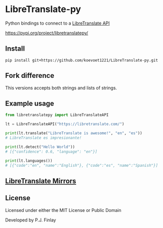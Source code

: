 # LibreTranslate-py

Python bindings to connect to a [LibreTranslate API](https://github.com/LibreTranslate/LibreTranslate)

https://pypi.org/project/libretranslatepy/

## Install
```pip install git+https://github.com/koevoet1221/LibreTranslate-py.git```

## Fork difference
This versions accepts both strings and lists of strings.

## Example usage
```python
from libretranslatepy import LibreTranslateAPI

lt = LibreTranslateAPI("https://libretranslate.com/")

print(lt.translate("LibreTranslate is awesome!", "en", "es"))
# LibreTranslate es impresionante!

print(lt.detect("Hello World"))
# [{"confidence": 0.6, "language": "en"}]

print(lt.languages())
# [{"code":"en", "name":"English"}, {"code":"es", "name":"Spanish"}]
```

## [LibreTranslate Mirrors](https://github.com/LibreTranslate/LibreTranslate#mirrors)

## License
Licensed under either the MIT License or Public Domain

Developed by P.J. Finlay
